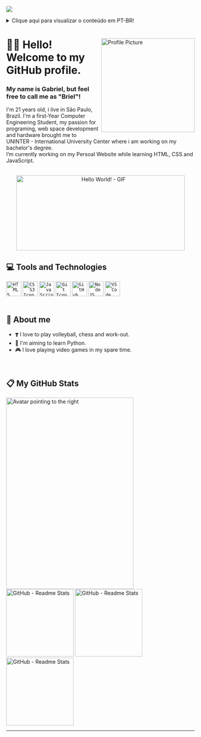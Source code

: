 ![](https://komarev.com/ghpvc/?username=gnsbriellh&style=for-the-badge&label=PROFILE+VIEWS+|+VISUALIZAÇÕES)
<!-- PT-BR -->
<details>
    <summary>Clique aqui para visualizar o conteúdo em PT-BR!</summary>
    <h1>Opa, a tradução será logo implementada!</h1>
</details>

<!-- ENGLISH -->
<div align="left">
    <img src="https://avatars.githubusercontent.com/u/106001507?v=4" alt="Profile Picture" title="Avatar" align="right" width="250px">
    <h1>👋🏽 Hello! Welcome to my GitHub profile.</h1>
    <h3>My name is Gabriel, but feel free to call me as "Briel"!</h3>
    <p>I'm 21 years old, i live in São Paulo, Brazil. I'm a first-Year Computer Engineering Student, my passion for programing, web space development and hardware brought me to UNINTER - International University Center where i am working on my bachelor's degree.<br>I’m currently working on my Persoal Website while learning HTML, CSS and JavaScript.</p>
</div>

<div align="center">
    <br>
    <img src="https://i.ibb.co/m8fM1b1/output-onlinegiftools.gif" alt="Hello World! - GIF" title="Hello World - Gif" width="450" height="200">
</div>

<div>
    <h2>💻 Tools and Technologies</h2>
    <code><img src="https://cdn.jsdelivr.net/gh/devicons/devicon/icons/html5/html5-original.svg" alt="HTML5 Icon" title="HTML5" width="40" height="40"></code>
    <code><img src="https://cdn.jsdelivr.net/gh/devicons/devicon/icons/css3/css3-original.svg" alt="CSS3 Icon" title="CSS3" width="40" height="40"></code>
    <code><img src="https://cdn.jsdelivr.net/gh/devicons/devicon/icons/javascript/javascript-original.svg" alt="JavaScript Icon" title="JavaScript" width="40" height="40"></code>
    <code><img src="https://cdn.jsdelivr.net/gh/devicons/devicon/icons/git/git-original.svg" alt="Git Icon" title="Git" width="40" height="40"></code>
    <code><img src="https://cdn.jsdelivr.net/gh/devicons/devicon/icons/github/github-original.svg" alt="GitHub Icon" title="GitHub" width="40" height="40"></code>
    <code><img src="https://cdn.jsdelivr.net/gh/devicons/devicon/icons/nodejs/nodejs-original.svg" alt="NodeJS Icon" title="NodeJS" width="40" height="40"></code>
    <code><img src="https://cdn.jsdelivr.net/gh/devicons/devicon/icons/vscode/vscode-original.svg" alt="VSCode Icon" title="VSCode" width="40" height="40"></code>
    <br><br>
</div>

<div>
    <h2>👀 About me</h2>
    <ul>
        <li>❣️ I love to play volleyball, chess and work-out.</li>
        <li>🎯 I'm aiming to learn Python.</li>
        <li>🎮 I love playing video games in my spare time.</li>
    </ul>
    <br>
</div>

<div>
    <h2>📋 My GitHub Stats</h2>
    <img src="https://i.ibb.co/wQnqk32/fullbody-pointing-fococlipping-standard.png" alt="Avatar pointing to the right" title="Avatar" align="left" width="340" height="510">
    <img src="https://github-readme-stats.vercel.app/api?username=gnsbriellh&show_icons=true&theme=dracula&include_all_commits=true&count_private=true&hide_border=true" alt="GitHub - Readme Stats" title="GitHub Stats" height="180em">
    <img src="http://github-readme-streak-stats.herokuapp.com?user=gnsbriellh&theme=dracula&hide_border=true" alt="GitHub - Readme Stats" title="Contributions" height="180em">
    <img src="https://github-readme-stats.vercel.app/api/top-langs/?username=gnsbriellh&layout=compact&langs_count=7&theme=dracula&hide_border=true&card_width=242" alt="GitHub - Readme Stats" title="Most Used Languages" height="180em">
    <hr>
</div>
